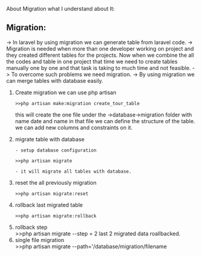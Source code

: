 
About Migration what I understand about It:

<h2>Migration:</h2>

-> In laravel by using migration we can generate table from laravel code.
-> Migration is needed when more than one developer working on project and they created different tables for the projects. Now when we combine the all the codes and table in one project that time we need to create tables manually one by one and that task is taking to much time and not feasible. 
-> To overcome such problems we need migration.
-> By using migration we can merge tables with database easily.

<ol>
<li>Create migration we can use php artisan</li>

    >>php artisan make:migration create_tour_table


this will create the one file under the ->database->migration folder with name date and name
in that file we can define the structure of the table. we can add new columns and constraints on it.

<li>migrate table with database</li>

    - setup database configuration

    >>php artisan migrate

    - it will migrate all tables with database.

<li>reset the all previously migration</li>

    >>php artisan migrate:reset

<li> rollback last migrated table</li>

    >>php artisan migrate:rollback

<li> rollback step</li>
    >>php artisan migrate --step = 2
    last 2 migrated data roallbacked.

<li> single file migration</li>
    >>php artisan migrate --path='/database/migration/filename

</ol>